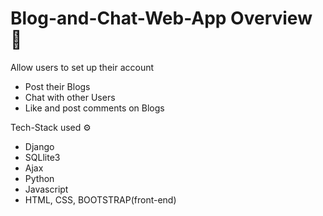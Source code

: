 # Blog-and-Chat-Web-App Overview 📢

Allow users to set up their account
- Post their Blogs
- Chat with other Users
- Like and post comments on Blogs

Tech-Stack used ⚙
 - Django
 - SQLlite3
 - Ajax
 - Python
 - Javascript
 - HTML, CSS, BOOTSTRAP(front-end)
